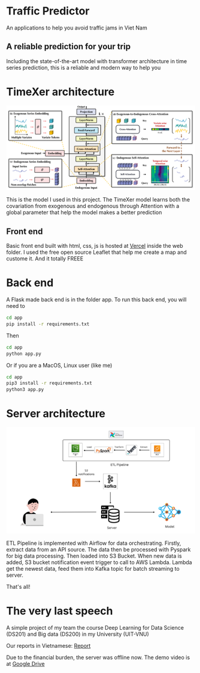 # Traffic Predictor

An applications to help you avoid traffic jams in Viet Nam

## A reliable prediction for your trip

Including the state-of-the-art model with transformer architecture in time series prediction, this is a reliable and modern way to help you

# TimeXer architecture

![TimeXer architecture](/image/timexer_architecture.png)

This is the model I used in this project. The TimeXer model learns both the covariation from exogenous and endogenous through Attention with a global parameter that help the model makes a better prediction

## Front end

Basic front end built with html, css, js is hosted at [Vercel](https://traffic-predictor-one.vercel.app/) inside the web folder. I used the free open source Leaflet that help me create a map and custome it. And it totally FREEE

# Back end

A Flask made back end is in the folder app. To run this back end, you will need to

```bash
cd app
pip install -r requirements.txt
```

Then

```bash
cd app
python app.py
```

Or if you are a MacOS, Linux user (like me)

```bash
cd app
pip3 install -r requirements.txt
python3 app.py
```

# Server architecture

![Architecture of back end](image/Pipeline_data.svg)

ETL Pipeline is implemented with Airflow for data orchestrating. Firstly, extract data from an API source. The data then be processed with Pyspark for big data processing. Then loaded into S3 Bucket. When new data is added, S3 bucket notification event trigger to call to AWS Lambda. Lambda get the newest data, feed them into Kafka topic for batch streaming to server.

That's all!

# The very last speech

A simple project of my team the course Deep Learning for Data Science (DS201) and Big data (DS200) in my University (UIT-VNU)

Our reports in Vietnamese: [Report](Report.pdf)

Due to the financial burden, the server was offline now. The demo video is at [Google Drive](https://drive.google.com/file/d/1mamEGHzSNm7dcN8Vu6hDZNIEtI02sKzh/view?usp=sharing)
